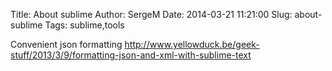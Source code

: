 Title: About sublime
Author: SergeM
Date: 2014-03-21 11:21:00
Slug: about-sublime
Tags: sublime,tools

Convenient json formatting
http://www.yellowduck.be/geek-stuff/2013/3/9/formatting-json-and-xml-with-sublime-text

